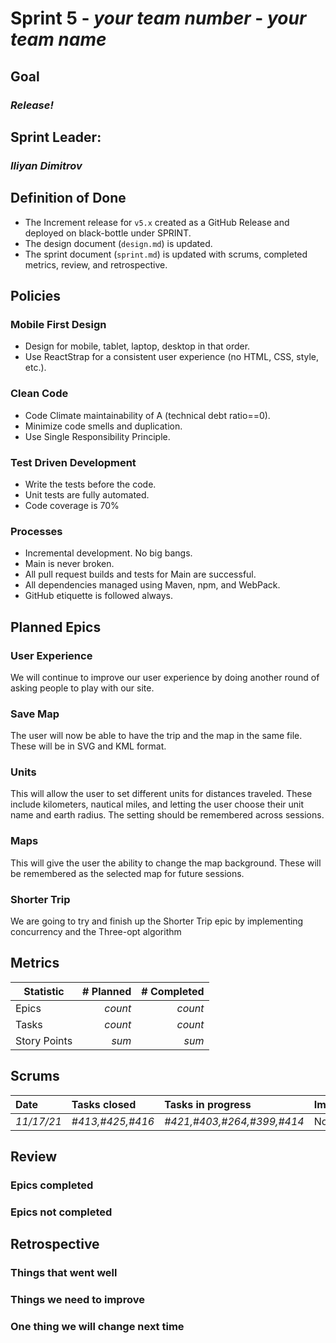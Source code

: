 # Sprint 5 - *your team number* - *your team name*

## Goal
### *Release!*

## Sprint Leader: 
### *Iliyan Dimitrov*

## Definition of Done

* The Increment release for `v5.x` created as a GitHub Release and deployed on black-bottle under SPRINT.
* The design document (`design.md`) is updated.
* The sprint document (`sprint.md`) is updated with scrums, completed metrics, review, and retrospective.

## Policies

### Mobile First Design
* Design for mobile, tablet, laptop, desktop in that order.
* Use ReactStrap for a consistent user experience (no HTML, CSS, style, etc.).

### Clean Code
* Code Climate maintainability of A (technical debt ratio==0).
* Minimize code smells and duplication.
* Use Single Responsibility Principle.

### Test Driven Development
* Write the tests before the code.
* Unit tests are fully automated.
* Code coverage is 70%

### Processes
* Incremental development.  No big bangs.
* Main is never broken. 
* All pull request builds and tests for Main are successful.
* All dependencies managed using Maven, npm, and WebPack.
* GitHub etiquette is followed always.


## Planned Epics

### User Experience
We will continue to improve our user experience by doing another round of asking people to play with our site.

### Save Map
The user will now be able to have the trip and the map in the same file. These will be in SVG and KML format.

### Units
This will allow the user to set different units for distances traveled. These include kilometers, nautical miles, and letting the user choose their unit name and earth radius. The setting should be remembered across sessions.

### Maps
This will give the user the ability to change the map background. These will be remembered as the selected map for future sessions.

### Shorter Trip
We are going to try and finish up the Shorter Trip epic by implementing concurrency and the Three-opt algorithm

## Metrics

| Statistic | # Planned | # Completed |
| --- | ---: | ---: |
| Epics | *count* | *count* |
| Tasks |  *count*   | *count* | 
| Story Points |  *sum*  | *sum* | 


## Scrums

| Date | Tasks closed  | Tasks in progress | Impediments |
| :--- | :--- | :--- | :--- |
| *11/17/21* | *#413,#425,#416* | *#421,#403,#264,#399,#414* | None | 


## Review

### Epics completed  

### Epics not completed 

## Retrospective

### Things that went well

### Things we need to improve

### One thing we will change next time
